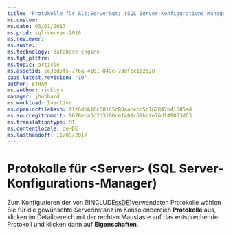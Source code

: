 ```yaml
---
title: "Protokolle für &lt;Server&gt; (SQL Server-Konfigurations-Manager) | Microsoft Docs"
ms.custom: 
ms.date: 03/01/2017
ms.prod: sql-server-2016
ms.reviewer: 
ms.suite: 
ms.technology: database-engine
ms.tgt_pltfrm: 
ms.topic: article
ms.assetid: ee30d5f5-7f6a-4101-849e-73dfcc1b2528
caps.latest.revision: "10"
author: BYHAM
ms.author: rickbyh
manager: jhubbard
ms.workload: Inactive
ms.openlocfilehash: f1f6dbb16c60165c80aacecc5b162847b41885ad
ms.sourcegitcommit: 9678eba3c2d3100cef408c69bcfe76df49803d63
ms.translationtype: MT
ms.contentlocale: de-DE
ms.lasthandoff: 11/09/2017
---
```

# <a name="protocols-for-ltservergt-sql-server-configuration-manager"></a>Protokolle für &lt;Server&gt; (SQL Server-Konfigurations-Manager)
  Zum Konfigurieren der von [!INCLUDE[ssDE](../../includes/ssde-md.md)]verwendeten Protokolle wählen Sie für die gewünschte Serverinstanz im Konsolenbereich **Protokolle** aus, klicken im Detailbereich mit der rechten Maustaste auf das entsprechende Protokoll und klicken dann auf **Eigenschaften**.  
  
  
